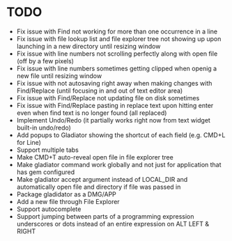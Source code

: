# TODO

- Fix issue with Find not working for more than one occurrence in a line
- Fix issue with file lookup list and file explorer tree not showing up upon launching in a new directory until resizing window
- Fix issue with line numbers not scrolling perfectly along with open file (off by a few pixels)
- Fix issue with line numbers sometimes getting clipped when openig a new file until resizing window
- Fix issue with not autosaving right away when making changes with Find/Replace (until focusing in and out of text editor area)
- Fix issue with Find/Replace not updating file on disk sometimes
- Fix issue with Find/Replace pasting in replace text upon hitting enter even when find text is no longer found (all replaced) 
- Implement Undo/Redo (it partially works right now from text widget built-in undo/redo)
- Add popups to Gladiator showing the shortcut of each field (e.g. CMD+L for Line)
- Support multiple tabs
- Make CMD+T auto-reveal open file in file explorer tree
- Make gladiator command work globally and not just for application that has gem configured
- Make gladiator accept argument instead of LOCAL_DIR and automatically open file and directory if file was passed in
- Package gladidator as a DMG/APP
- Add a new file through File Explorer
- Support autocomplete
- Support jumping between parts of a programming expression underscores or dots instead of an entire expression on ALT LEFT & RIGHT
